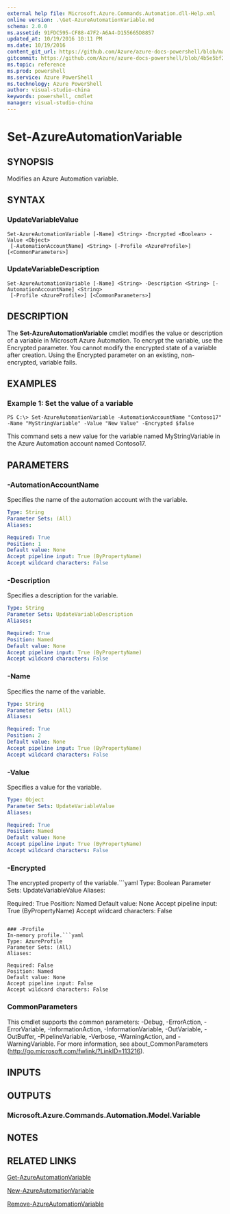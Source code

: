 ```yaml
---
external help file: Microsoft.Azure.Commands.Automation.dll-Help.xml
online version: .\Get-AzureAutomationVariable.md
schema: 2.0.0
ms.assetid: 91FDC595-CF88-47F2-A6A4-D155665D8857
updated_at: 10/19/2016 10:11 PM
ms.date: 10/19/2016
content_git_url: https://github.com/Azure/azure-docs-powershell/blob/master/azureps-cmdlets-docs/ServiceManagement/Azure.Automation/v0.9.8/Set-AzureAutomationVariable.md
gitcommit: https://github.com/Azure/azure-docs-powershell/blob/4b5e5bf2b9726cfa193914d0aa3066271dbb9e41/azureps-cmdlets-docs/ServiceManagement/Azure.Automation/v0.9.8/Set-AzureAutomationVariable.md
ms.topic: reference
ms.prod: powershell
ms.service: Azure PowerShell
ms.technology: Azure PowerShell
author: visual-studio-china
keywords: powershell, cmdlet
manager: visual-studio-china
---
```


# Set-AzureAutomationVariable

## SYNOPSIS
Modifies an Azure Automation variable.

## SYNTAX

### UpdateVariableValue
```
Set-AzureAutomationVariable [-Name] <String> -Encrypted <Boolean> -Value <Object>
 [-AutomationAccountName] <String> [-Profile <AzureProfile>] [<CommonParameters>]
```

### UpdateVariableDescription
```
Set-AzureAutomationVariable [-Name] <String> -Description <String> [-AutomationAccountName] <String>
 [-Profile <AzureProfile>] [<CommonParameters>]
```

## DESCRIPTION
The **Set-AzureAutomationVariable** cmdlet modifies the value or description of a variable in Microsoft Azure Automation.
To encrypt the variable, use the Encrypted parameter. 
You cannot modify the encrypted state of a variable after creation.
Using the Encrypted parameter on an existing, non-encrypted, variable fails.

## EXAMPLES

### Example 1: Set the value of a variable
```
PS C:\> Set-AzureAutomationVariable -AutomationAccountName "Contoso17" -Name "MyStringVariable" -Value "New Value" -Encrypted $false
```

This command sets a new value for the variable named MyStringVariable in the Azure Automation account named Contoso17.

## PARAMETERS

### -AutomationAccountName
Specifies the name of the automation account with the variable.

```yaml
Type: String
Parameter Sets: (All)
Aliases: 

Required: True
Position: 1
Default value: None
Accept pipeline input: True (ByPropertyName)
Accept wildcard characters: False
```

### -Description
Specifies a description for the variable.

```yaml
Type: String
Parameter Sets: UpdateVariableDescription
Aliases: 

Required: True
Position: Named
Default value: None
Accept pipeline input: True (ByPropertyName)
Accept wildcard characters: False
```

### -Name
Specifies the name of the variable.

```yaml
Type: String
Parameter Sets: (All)
Aliases: 

Required: True
Position: 2
Default value: None
Accept pipeline input: True (ByPropertyName)
Accept wildcard characters: False
```

### -Value
Specifies a value for the variable.

```yaml
Type: Object
Parameter Sets: UpdateVariableValue
Aliases: 

Required: True
Position: Named
Default value: None
Accept pipeline input: True (ByPropertyName)
Accept wildcard characters: False
```

### -Encrypted
The encrypted property of the variable.```yaml
Type: Boolean
Parameter Sets: UpdateVariableValue
Aliases: 

Required: True
Position: Named
Default value: None
Accept pipeline input: True (ByPropertyName)
Accept wildcard characters: False
```

### -Profile
In-memory profile.```yaml
Type: AzureProfile
Parameter Sets: (All)
Aliases: 

Required: False
Position: Named
Default value: None
Accept pipeline input: False
Accept wildcard characters: False
```

### CommonParameters
This cmdlet supports the common parameters: -Debug, -ErrorAction, -ErrorVariable, -InformationAction, -InformationVariable, -OutVariable, -OutBuffer, -PipelineVariable, -Verbose, -WarningAction, and -WarningVariable. For more information, see about_CommonParameters (http://go.microsoft.com/fwlink/?LinkID=113216).

## INPUTS

## OUTPUTS

### Microsoft.Azure.Commands.Automation.Model.Variable

## NOTES

## RELATED LINKS

[Get-AzureAutomationVariable](.\Get-AzureAutomationVariable.md)

[New-AzureAutomationVariable](.\New-AzureAutomationVariable.md)

[Remove-AzureAutomationVariable](.\Remove-AzureAutomationVariable.md)


